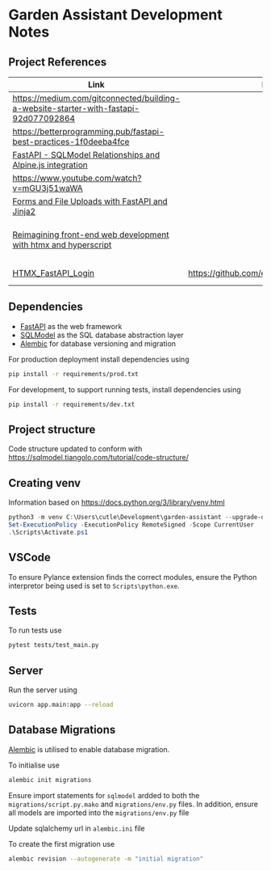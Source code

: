 # Garden Assistant Development Notes

## Project References

| Link | Repository | Influenced |
| ---- | ---------- | ---------- |
| <https://medium.com/gitconnected/building-a-website-starter-with-fastapi-92d077092864> | | |
| <https://betterprogramming.pub/fastapi-best-practices-1f0deeba4fce> | | |
| [FastAPI - SQLModel Relationships and Alpine.js integration](https://www.youtube.com/watch?v=qlXJu2U1jc4) | | |
| <https://www.youtube.com/watch?v=mGU3j51waWA> | | |
| [Forms and File Uploads with FastAPI and Jinja2](https://www.youtube.com/watch?v=L4WBFRQB7Lk)
| [Reimagining front-end web development with htmx and hyperscript](https://nomadiq.hashnode.dev/reimagining-front-end-web-development-with-htmx-and-hyperscript) | | Frontend using HTMX and Hyperscript |
| [HTMX_FastAPI_Login](https://github.com/eddyizm/HTMX_FastAPI_Login) | https://github.com/eddyizm/HTMX_FastAPI_Login | User authentication |

## Dependencies

* [FastAPI](https://fastapi.tiangolo.com/) as the web framework
* [SQLModel](https://sqlmodel.tiangolo.com/) as the SQL database abstraction layer
* [Alembic](https://alembic.sqlalchemy.org/en/latest/) for database versioning and migration

For production deployment install dependencies using

```sh
pip install -r requirements/prod.txt
```

For development, to support running tests, install dependencies using

```sh
pip install -r requirements/dev.txt
```

## Project structure

Code structure updated to conform with <https://sqlmodel.tiangolo.com/tutorial/code-structure/>

## Creating venv

Information based on <https://docs.python.org/3/library/venv.html>

```powershell
python3 -m venv C:\Users\cutle\Development\garden-assistant --upgrade-deps
Set-ExecutionPolicy -ExecutionPolicy RemoteSigned -Scope CurrentUser
.\Scripts\Activate.ps1
```

## VSCode

To ensure Pylance extension finds the correct modules, ensure the Python interpretor being used is set to `Scripts\python.exe`.


## Tests

To run tests use

```sh
pytest tests/test_main.py
```

## Server

Run the server using

```sh
uvicorn app.main:app --reload
```


## Database Migrations

[Alembic](https://alembic.sqlalchemy.org/en/latest/) is utilised to enable database migration.

To initialise use

```sh
alembic init migrations
```

Ensure import statements for `sqlmodel` ardded to both the `migrations/script.py.mako` and `migrations/env.py` files. In addition, ensure all models are imported into the `migrations/env.py` file

Update sqlalchemy url in `alembic.ini` file

To create the first migration use

```sh
alembic revision --autogenerate -m "initial migration"
```
